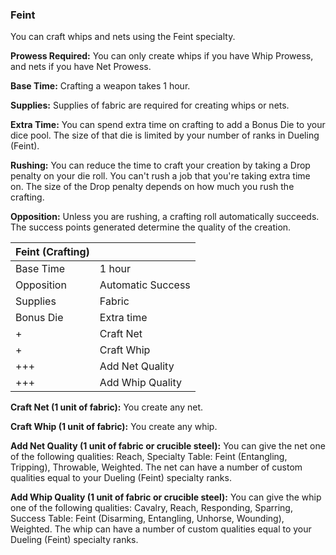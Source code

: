 ### Feint

You can craft whips and nets using the Feint specialty.

**Prowess Required:** You can only create whips if you have Whip Prowess, and nets if you have Net Prowess.

**Base Time:** Crafting a weapon takes 1 hour.

**Supplies:** Supplies of fabric are required for creating whips or nets.

**Extra Time:** You can spend extra time on crafting to add a Bonus Die
to your dice pool. The size of that die is limited by your number of
ranks in Dueling (Feint).

**Rushing:** You can reduce the time to craft your creation by taking a
Drop penalty on your die roll. You can't rush a job that you're taking
extra time on. The size of the Drop penalty depends on how much you rush
the crafting.

**Opposition:** Unless you are rushing, a crafting roll automatically
succeeds. The success points generated determine the quality of the
creation.

| Feint (Crafting) |                    |
| ---------------- | ------------------ |
| Base Time        |  1 hour            |
| Opposition       |  Automatic Success |
| Supplies         |  Fabric            |
| Bonus Die        |  Extra time        |
| +                |  Craft Net         |
| +                |  Craft Whip        |
| +++              |  Add Net Quality   |
| +++              |  Add Whip Quality  |

**Craft Net (1 unit of fabric):** You create any net. 

**Craft Whip (1 unit of fabric):** You create any whip.

**Add Net Quality (1 unit of fabric or crucible steel):** You can give
the net one of the following qualities: Reach, Specialty Table: Feint
(Entangling, Tripping), Throwable, Weighted. The net can have a number
of custom qualities equal to your Dueling (Feint) specialty ranks.

**Add Whip Quality (1 unit of fabric or crucible steel):** You can give
the whip one of the following qualities: Cavalry, Reach, Responding,
Sparring, Success Table: Feint (Disarming, Entangling, Unhorse,
Wounding), Weighted. The whip can have a number of custom qualities
equal to your Dueling (Feint) specialty ranks.

